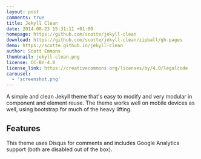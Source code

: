 ```yaml
---
layout: post
comments: true
title: Jekyll Clean
date: 2014-08-23 15:31:11 +01:00
homepage: https://github.com/scotte/jekyll-clean
download: https://github.com/scotte/jekyll-clean/zipball/gh-pages
demo: https://scotte.github.io/jekyll-clean
author: Scott Emmons
thumbnail: jekyll-clean.png
license: CC-BY-4.0
license_link: https://creativecommons.org/licenses/by/4.0/legalcode
carousel:
  - 'screenshot.png'
---
```


A simple and clean Jekyll theme that's easy to modify and very modular in component and element reuse. The theme works well on mobile devices as well, using bootstrap for much of the heavy lifting.

## Features

This theme uses Disqus for comments and includes Google Analytics support (both are disabled out of the box).
